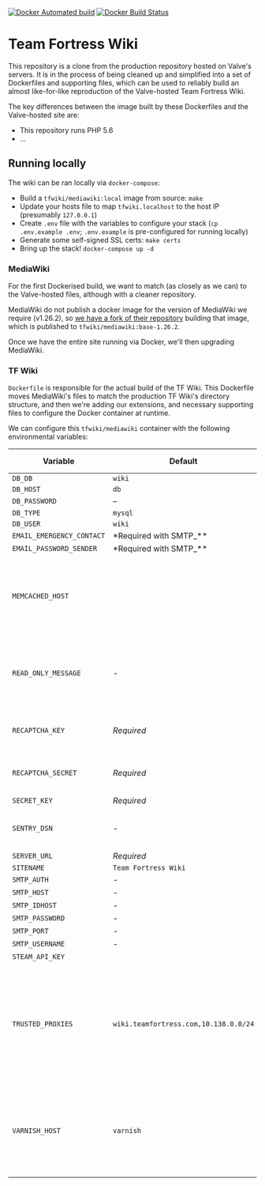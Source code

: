 [![Docker Automated build](https://img.shields.io/docker/automated/tfwiki/mediawiki.svg)](https://hub.docker.com/r/tfwiki/mediawiki/)
[![Docker Build Status](https://img.shields.io/docker/build/tfwiki/mediawiki.svg)](https://hub.docker.com/r/tfwiki/mediawiki/)

# Team Fortress Wiki

This repository is a clone from the production repository hosted on Valve's servers. It is in the process of being cleaned up and simplified into a set of Dockerfiles and supporting files, which can be used to reliably build an almost like-for-like reproduction of the Valve-hosted Team Fortress Wiki.

The key differences between the image built by these Dockerfiles and the Valve-hosted site are:

- This repository runs PHP 5.6
- ...

## Running locally

The wiki can be ran locally via `docker-compose`:

- Build a `tfwiki/mediawiki:local` image from source: `make`
- Update your hosts file to map `tfwiki.localhost` to the host IP (presumably `127.0.0.1`)
- Create `.env` file with the variables to configure your stack (`cp .env.example .env`; `.env.example` is pre-configured for running locally)
- Generate some self-signed SSL certs: `make certs`
- Bring up the stack! `docker-compose up -d`

### MediaWiki

For the first Dockerised build, we want to match (as closely as we can) to the Valve-hosted files, although with a cleaner repository.

MediaWiki do not publish a docker image for the version of MediaWiki we require (v1.26.2), so [we have a fork of their repository](https://github.com/tfwiki/mediawiki-docker) building that image, which is published to `tfwiki/mediawiki:base-1.26.2`.

Once we have the entire site running via Docker, we'll then upgrading MediaWiki.

### TF Wiki

`Dockerfile` is responsible for the actual build of the TF Wiki. This Dockerfile moves MediaWiki's files to match the production TF Wiki's directory structure, and then we're adding our extensions, and necessary supporting files to configure the Docker container at runtime.

We can configure this `tfwiki/mediawiki` container with the following environmental variables:

| Variable                  | Default                               | Associated MediaWiki variable | Notes                                                                                                  |
| ------------------------- | ------------------------------------- | ----------------------------- | ------------------------------------------------------------------------------------------------------ |
| `DB_DB`                   | `wiki`                                | `$wgDBname`                   |
| `DB_HOST`                 | `db`                                  | `$wgDBserver`                 |
| `DB_PASSWORD`             | –                                     | `$wgDBpassword`               |
| `DB_TYPE`                 | `mysql`                               | `$wgDBtype`                   |
| `DB_USER`                 | `wiki`                                | `$wgDBuser`                   |
| `EMAIL_EMERGENCY_CONTACT` | \*Required with SMTP\_\*\*            | `$wgEmergencyContact`         |
| `EMAIL_PASSWORD_SENDER`   | \*Required with SMTP\_\*\*            | `$wgPasswordSender`           |
| `MEMCACHED_HOST`          |                                       | `$wgMemCachedServers`         | Can declare CSV. If this is blank we'll use MediaWiki's default cache settings                         |
| `READ_ONLY_MESSAGE`               | -                                     | `$wgReadOnly`                 | If set, puts the Wiki into read-only mode with the given message.                                      |
| `RECAPTCHA_KEY`           | _Required_                            | `$wgReCaptchaSiteKey`         | Credentials for a ReCaptcha v2 Tickbox                                                                 |
| `RECAPTCHA_SECRET`        | _Required_                            | `$wgReCaptchaSecretKey`       | Credentials for a ReCaptcha v2 Tickbox                                                                 |
| `SECRET_KEY`              | _Required_                            | `$wgSecretKey`                |
| `SENTRY_DSN`              | -                                     |                               | Used to report errors to [Sentry](https://sentry.io)                                                   |
| `SERVER_URL`              | _Required_                            | `$wgServer`                   |
| `SITENAME`                | `Team Fortress Wiki`                  | `$wgSitename`                 |
| `SMTP_AUTH`               | -                                     | `$wgSMTP['auth']`             |
| `SMTP_HOST`               | -                                     | `$wgSMTP['Host']`             |
| `SMTP_IDHOST`             | -                                     | `$wgSMTP['IDHost']`           |
| `SMTP_PASSWORD`           | -                                     | `$wgSMTP['password']`         |
| `SMTP_PORT`               | -                                     | `$wgSMTP['port']`             |
| `SMTP_USERNAME`           | -                                     | `$wgSMTP['username']`         |
| `STEAM_API_KEY`           |                                       | N/A                           |
| `TRUSTED_PROXIES`         | `wiki.teamfortress.com,10.138.0.0/24` | `\$wgSquidServersNoPurge`     | Can declare CSV. Make sure MediaWiki can properly resolve IP addresses through external load balancers |
| `VARNISH_HOST`            | `varnish`                             | `$wgSquidServers`             | Can declare CSV. If this is blank and Varnish is used, MediaWiki won't purge items from the cache      |
